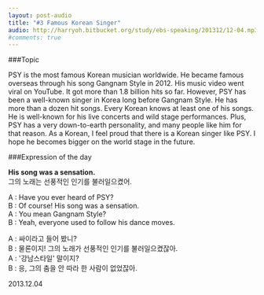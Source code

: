 ```yaml
---
layout: post-audio
title: "#3 Famous Korean Singer"
audio: http://harryoh.bitbucket.org/study/ebs-speaking/201312/12-04.mp3
#comments: true
---
```


###Topic

PSY is the most famous Korean musician worldwide. He became famous overseas through his song Gangnam Style in 2012. His music video went viral on YouTube. It got more than 1.8 billion hits so far. However, PSY has been a well-known singer in Korea long before Gangnam Style. He has more than a dozen hit songs. Every Korean knows at least one of his songs. He is well-known for his live concerts and wild stage performances. Plus, PSY has a very down-to-earth personality, and many people like him for that reason. As a Korean, I feel proud that there is a Korean singer like PSY. I hope he becomes bigger on the world stage in the future. 

###Expression‍ of the day

**His song was a sensation.**  
그의 노래는 선풍적인 인기를 불러일으켰어.

A : Have you ever heard of PSY?  
B : Of course! His song was a sensation.  
A : You mean Gangnam Style?  
B : Yeah, everyone used to follow his dance moves.  


A : 싸이라고 들어 봤니?  
B : 물론이지! 그의 노래가 선풍적인 인기를 불러일으켰잖아.  
A : '강남스타일' 말이지?  
B : 응, 그의 춤을 안 따라 한 사람이 없었잖아.  

2013.12.04